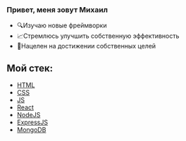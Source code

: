 ### Привет, меня зовут Михаил

- 🔍Изучаю новые фреймворки
- 📈Стремлюсь улучшить собственную эффективность
- 🎯Нацелен на достижении собственных целей

## Мой стек:
- [HTML](https://www.w3.org/html/)
- [CSS](https://www.w3.org/Style/CSS/Overview.en.html)
- [JS](https://www.javascript.com/)
- [React](https://reactjs.org/)
- [NodeJS](https://nodejs.org)
- [ExpressJS](https://expressjs.com)
- [MongoDB](https://www.javascript.com/)
